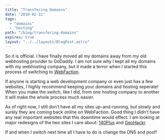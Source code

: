 ```yaml
---
title: "Transfering Domains"
date: "2010-02-11"
tags:
  - "domains"
  - "hosting"
path: "/blog/transfering-domains"
expires: true
layout: "../../layouts/BlogPost.astro"
---
```


So it is official. I have finally moved all my domains away from my old webhosting provider to GoDaddy. I am not sure why I kept all my domains with my webhosting company, but it made a terror when I started this process of switching to [WebFaction](http://webfaction.com/).

If anyone is starting a web development company or even just has a few websites, I highly recommend keeping your domains and hosting seperate! When you make the switch, like I did, from one hosting company to another it will make the whole process much easier.

As of right now, I still don’t have all my sites up-and-running, but slowly and surely they are coming back online on WebFaction. Good thing I didn’t have any real important websites that this downtime would effect. I am looking at major redesigns of the two sites I care about: [140Plus](http://140pl.us/) and [GeoHackr](http://geohackr.com).

If and when I switch next time all I have to do is change the DNS and poof!
